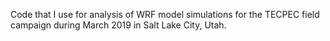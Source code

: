 Code that I use for analysis of WRF model simulations for the TECPEC field campaign during March 2019 in Salt Lake City, Utah.

